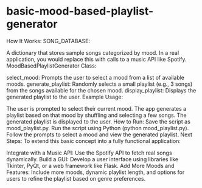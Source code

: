 # basic-mood-based-playlist-generator

How It Works:
SONG_DATABASE:

A dictionary that stores sample songs categorized by mood. In a real application, you would replace this with calls to a music API like Spotify.
MoodBasedPlaylistGenerator Class:

select_mood: Prompts the user to select a mood from a list of available moods.
generate_playlist: Randomly selects a small playlist (e.g., 3 songs) from the songs available for the chosen mood.
display_playlist: Displays the generated playlist to the user.
Example Usage:

The user is prompted to select their current mood.
The app generates a playlist based on that mood by shuffling and selecting a few songs.
The generated playlist is displayed to the user.
How to Run:
Save the script as mood_playlist.py.
Run the script using Python (python mood_playlist.py).
Follow the prompts to select a mood and view the generated playlist.
Next Steps:
To extend this basic concept into a fully functional application:

Integrate with a Music API: Use the Spotify API to fetch real songs dynamically.
Build a GUI: Develop a user interface using libraries like Tkinter, PyQt, or a web framework like Flask.
Add More Moods and Features: Include more moods, dynamic playlist length, and options for users to refine the playlist based on genre preferences.
